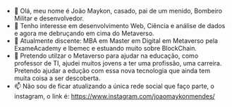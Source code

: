 - 👋 Olá, meu nome é João Maykon, casado, pai de um menido, Bombeiro Militar e desenvolvedor.
- 👀 Tenho interesse em desenvolvimento Web, Ciência e análise de dados e agora me debruçando em cima do Metaverso.
- 🌱 Atualmente discente: MBA em Master em Digital em Metaverso pela ExameAcademy e Ibemec e estuando muito sobre BlockChain.
- 💞️ Pretendo utilzar o Metaverso para ajudar na educação, como professor de TI, ajudei muitos jovens a ter uma profissão, uma carreira. Pretendo ajudar a edução com essa nova tecnologia que ainda tem muita coisa a ser descoberta.
- 📫 Não sou de ficar atualizando a única rede social que faço parte, o instagram, o link é: https://www.instagram.com/joaomaykonmendes/

<!---

--->
